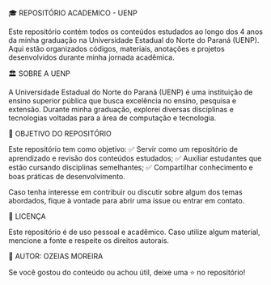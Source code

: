 🎓 REPOSITÓRIO ACADEMICO - UENP 

 Este repositório contém todos os conteúdos estudados ao longo dos 4 anos da minha graduação na Universidade Estadual do Norte do Paraná (UENP). Aqui estão organizados códigos, materiais, anotações e projetos     desenvolvidos durante minha jornada acadêmica.
 

🏛 SOBRE A UENP

A Universidade Estadual do Norte do Paraná (UENP) é uma instituição de ensino superior pública que busca excelência no ensino, pesquisa e extensão. Durante minha graduação, explorei diversas disciplinas e tecnologias voltadas para a área de computação e tecnologia.



🎯 OBJETIVO DO REPOSITÓRIO

Este repositório tem como objetivo:
✅ Servir como um repositório de aprendizado e revisão dos conteúdos estudados;
✅ Auxiliar estudantes que estão cursando disciplinas semelhantes;
✅ Compartilhar conhecimento e boas práticas de desenvolvimento.


Caso tenha interesse em contribuir ou discutir sobre algum dos temas abordados, fique à vontade para abrir uma issue ou entrar em contato.


📜 LICENÇA

Este repositório é de uso pessoal e acadêmico. Caso utilize algum material, mencione a fonte e respeite os direitos autorais.


📌 AUTOR: OZEIAS MOREIRA

Se você gostou do conteúdo ou achou útil, deixe uma ⭐ no repositório!

